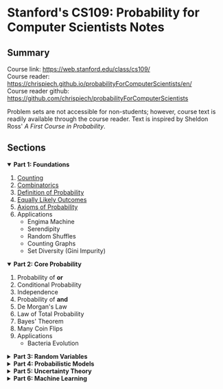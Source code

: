 # Stanford's CS109: Probability for Computer Scientists Notes

## Summary
Course link: https://web.stanford.edu/class/cs109/  
Course reader: https://chrispiech.github.io/probabilityForComputerScientists/en/  
Course reader github: https://github.com/chrispiech/probabilityForComputerScientists

Problem sets are not accessible for non-students; however, course text is readily available through the course reader. Text is inspired by Sheldon Ross' *A First Course in Probability*.

## Sections
<details open>
  <summary><strong>Part 1: Foundations</strong></summary>  

  1. [Counting](part-1/counting.md)
  2. [Combinatorics](part-1/combinatorics.md)
  3. [Definition of Probability](part-1/definition-of-probability.md)
  4. [Equally Likely Outcomes](part-1/equally-likely-outcomes.md)
  5. [Axioms of Probability](part-1/axioms-of-probability.md)
  6. Applications
     * Engima Machine
     * Serendipity
     * Random Shuffles
     * Counting Graphs
     * Set Diversity (Gini Impurity)
</details>

<details open>
  <summary><strong>Part 2: Core Probability</strong></summary>

  1. Probability of **or**
  2. Conditional Probability
  3. Independence
  4. Probability of **and**
  5. De Morgan's Law
  6. Law of Total Probability
  7. Bayes' Theorem
  8. Many Coin Flips
  9. Applications
      * Bacteria Evolution
</details>

**<details><summary>Part 3: Random Variables</summary></details>**
**<details><summary>Part 4: Probabilistic Models</summary></details>**
**<details><summary>Part 5: Uncertainty Theory</summary></details>**
**<details><summary>Part 6: Machine Learning</summary></details>**
